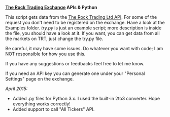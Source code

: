 **[The Rock Trading Exchange](https://www.therocktrading.com/referral/80) APIs & Python**

This script gets data from the [The Rock Trading Ltd API](https://www.therocktrading.com/en/pages/api). For some of the request you don't need to be registered on the exchange. 
Have a look at the Examples folder. *try.py* is just an example script; more description is inside the file, you should have a look at it. 
If you want, you can get data from all the markets on TRT, just change the try.py file. 

Be careful, it may have some issues. Do whatever you want with code; I am NOT responsible for how you use this.

If you have any suggestions or feedbacks feel free to let me know. 

If you need an API key you can generate one under your "Personal Settings" page on the exchange. 

*April 2015:*

- Added .py files for Python 3.x. I used the built-in 2to3 converter. Hope everything works correctly!
- Added support to call "All Tickers" API.
